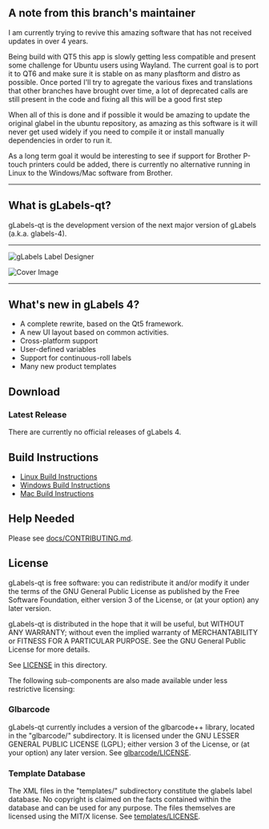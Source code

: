 ## A note from this branch's maintainer

I am currently trying to revive this amazing software that has not received updates in over 4 years. 

Being build with QT5 this app is slowly getting less compatible and present some challenge for Ubuntu users using Wayland.
The current goal is to port it to QT6 and make sure it is stable on as many plasftorm and distro as possible.
Once ported I'll try to agregate the various fixes and translations that other branches have brought over time, a lot of 
deprecated calls are still present in the code and fixing all this will be a good first step

When all of this is done and if possible it would be amazing to update the original glabel in the ubuntu repository, as amazing as 
this software is it will never get used widely if you need to compile it or install manually dependencies in order to run it.

As a long term goal it would be interesting to see if support for Brother P-touch printers could be added, there is currently no
alternative running in Linux to the Windows/Mac software from Brother.

*******************************************************************************

## What is gLabels-qt?

gLabels-qt is the development version of the next major version of gLabels (a.k.a. glabels-4).

*******************************************************************************

![gLabels Label Designer](glabels/images/glabels-label-designer.png)

![Cover Image](docs/images/cover-image.png)

*******************************************************************************


## What's new in gLabels 4?

- A complete rewrite, based on the Qt5 framework.
- A new UI layout based on common activities.
- Cross-platform support
- User-defined variables
- Support for continuous-roll labels
- Many new product templates


## Download

### Latest Release

There are currently no official releases of gLabels 4.

## Build Instructions

- [Linux Build Instructions](docs/BUILD-INSTRUCTIONS-LINUX.md)
- [Windows Build Instructions](docs/BUILD-INSTRUCTIONS-WINDOWS.md)
- [Mac Build Instructions](docs/BUILD-INSTRUCTIONS-MACOS.md)


## Help Needed

Please see [docs/CONTRIBUTING.md](docs/CONTRIBUTING.md).


## License

gLabels-qt is free software: you can redistribute it and/or modify
it under the terms of the GNU General Public License as published by
the Free Software Foundation, either version 3 of the License, or
(at your option) any later version.

gLabels-qt is distributed in the hope that it will be useful,
but WITHOUT ANY WARRANTY; without even the implied warranty of
MERCHANTABILITY or FITNESS FOR A PARTICULAR PURPOSE.  See the
GNU General Public License for more details.

See [LICENSE](LICENSE) in this directory.

The following sub-components are also made available under less
restrictive licensing:

### Glbarcode

   gLabels-qt currently includes a version of the glbarcode++ library, located in
   the "glbarcode/" subdirectory.  It is licensed under the GNU LESSER GENERAL
   PUBLIC LICENSE (LGPL); either version 3 of the License, or (at your option)
   any later version.  See [glbarcode/LICENSE](glbarcode/LICENSE).

### Template Database

   The XML files in the "templates/" subdirectory constitute the glabels
   label database.  No copyright is claimed on the facts contained within
   the database and can be used for any purpose.  The files themselves are
   licensed using the MIT/X license.  See [templates/LICENSE](templates/LICENSE).
